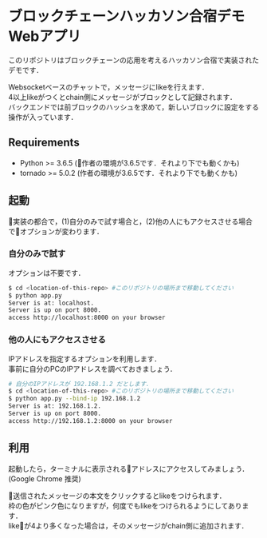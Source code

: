 # ブロックチェーンハッカソン合宿デモWebアプリ

このリポジトリはブロックチェーンの応用を考えるハッカソン合宿で実装されたデモです．

Websocketベースのチャットで，メッセージにlikeを行えます．  
4以上likeがつくとchain側にメッセージがブロックとして記録されます．  
バックエンドでは前ブロックのハッシュを求めて，新しいブロックに設定をする操作が入っています．

## Requirements

* Python >= 3.6.5 (作者の環境が3.6.5です．それより下でも動くかも)
* tornado >= 5.0.2 (作者の環境が3.6.5です．それより下でも動くかも)

## 起動

実装の都合で，(1)自分のみで試す場合と，(2)他の人にもアクセスさせる場合でオプションが変わります．

### 自分のみで試す

オプションは不要です．

```bash
$ cd <location-of-this-repo> #このリポジトリの場所まで移動してください
$ python app.py
Server is at: localhost.
Server is up on port 8000.
access http://localhost:8000 on your browser
```

### 他の人にもアクセスさせる

IPアドレスを指定するオプションを利用します．  
事前に自分のPCのIPアドレスを調べておきましょう．

```bash
# 自分のIPアドレスが 192.168.1.2 だとします．
$ cd <location-of-this-repo> #このリポジトリの場所まで移動してください
$ python app.py --bind-ip 192.168.1.2
Server is at: 192.168.1.2.
Server is up on port 8000.
access http://192.168.1.2:8000 on your browser
```

## 利用

起動したら，ターミナルに表示されるアドレスにアクセスしてみましょう．  
(Google Chrome 推奨)

送信されたメッセージの本文をクリックするとlikeをつけられます．  
枠の色がピンク色になりますが，何度でもlikeをつけられるようにしてあります．  
likeが4より多くなった場合は，そのメッセージがchain側に追加されます．